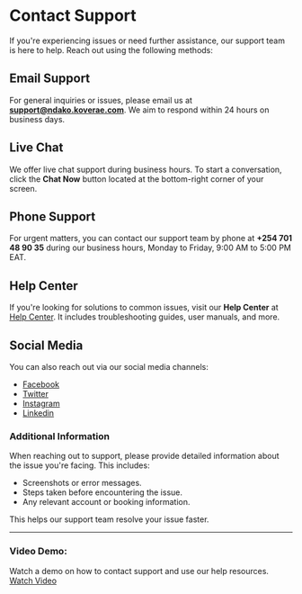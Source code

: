 
# Contact Support

If you're experiencing issues or need further assistance, our support team is here to help. Reach out using the following methods:

## Email Support

For general inquiries or issues, please email us at **support@ndako.koverae.com**. We aim to respond within 24 hours on business days.

## Live Chat

We offer live chat support during business hours. To start a conversation, click the **Chat Now** button located at the bottom-right corner of your screen.

## Phone Support

For urgent matters, you can contact our support team by phone at **+254 701 48 90 35** during our business hours, Monday to Friday, 9:00 AM to 5:00 PM EAT.

## Help Center

If you're looking for solutions to common issues, visit our **Help Center** at [Help Center](https://www.ndako.koverae.com/help). It includes troubleshooting guides, user manuals, and more.

## Social Media

You can also reach out via our social media channels:
- [Facebook](https://www.facebook.com/ndako)
- [Twitter](https://twitter.com/ndako)
- [Instagram](https://www.instagram.com/koverae_ndako)
- [Linkedin](https://www.linkedin.com/showcase/koverae-ndako/about)

### Additional Information

When reaching out to support, please provide detailed information about the issue you're facing. This includes:
- Screenshots or error messages.
- Steps taken before encountering the issue.
- Any relevant account or booking information.

This helps our support team resolve your issue faster.

---

### Video Demo:  
Watch a demo on how to contact support and use our help resources.  
[Watch Video](/path/to/video-demo-contact-support.mp4)
